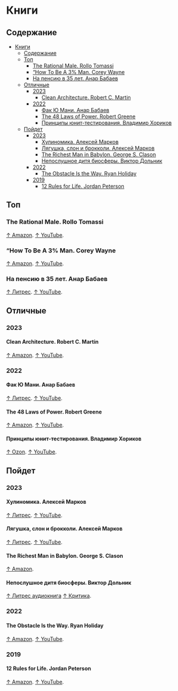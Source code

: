 # Книги

## Содержание

- [Книги](#книги)
  - [Содержание](#содержание)
  - [Топ](#топ)
    - [The Rational Male. Rollo Tomassi](#the-rational-male-rollo-tomassi)
    - [“How To Be A 3% Man. Corey Wayne](#how-to-be-a-3-man-corey-wayne)
    - [На пенсию в 35 лет. Анар Бабаев](#на-пенсию-в-35-лет-анар-бабаев)
  - [Отличные](#отличные)
    - [2023](#2023)
      - [Clean Architecture. Robert C. Martin](#clean-architecture-robert-c-martin)
    - [2022](#2022)
      - [Фак Ю Мани. Анар Бабаев](#фак-ю-мани-анар-бабаев)
      - [The 48 Laws of Power. Robert Greene](#the-48-laws-of-power-robert-greene)
      - [Принципы юнит-тестирования. Владимир Хориков](#принципы-юнит-тестирования-владимир-хориков)
  - [Пойдет](#пойдет)
    - [2023](#2023-1)
      - [Хулиномика. Алексей Марков](#хулиномика-алексей-марков)
      - [Лягушка, слон и брокколи. Алексей Марков](#лягушка-слон-и-брокколи-алексей-марков)
      - [The Richest Man in Babylon. George S. Clason](#the-richest-man-in-babylon-george-s-clason)
      - [Непослушное дитя биосферы. Виктор Дольник](#непослушное-дитя-биосферы-виктор-дольник)
    - [2022](#2022-1)
      - [The Obstacle Is the Way. Ryan Holiday](#the-obstacle-is-the-way-ryan-holiday)
    - [2019](#2019)
      - [12 Rules for Life. Jordan Peterson](#12-rules-for-life-jordan-peterson)

## Топ

### The Rational Male. Rollo Tomassi

[↑ Amazon](https://www.amazon.com/Rational-Male-Rollo-Tomassi/dp/1492777862). [↑ YouTube](https://www.youtube.com/@RolloTomassi).

### “How To Be A 3% Man. Corey Wayne

[↑ Amazon](https://www.amazon.com/Winning-Heart-Woman-Your-Dreams-ebook/dp/B004QOBAPK). [↑ YouTube](https://www.youtube.com/channel/UCQTAVxA4dNBCoPdHhX9nnoQ).

### На пенсию в 35 лет. Анар Бабаев

[↑ Литрес](https://www.litres.ru/book/babaykin/na-pensiu-v-35-let-55699732). [↑ YouTube](https://www.youtube.com/@pensiya35).

## Отличные

### 2023

#### Clean Architecture. Robert C. Martin

[↑ Amazon](https://www.amazon.com/Clean-Architecture-Craftsmans-Software-Structure/dp/0134494164). [↑ YouTube](https://www.youtube.com/results?search_query=robert+c+martin).

### 2022

#### Фак Ю Мани. Анар Бабаев

[↑ Литрес](https://www.litres.ru/book/babaykin/f-k-u-mani-kak-perestat-zaviset-ot-deneg-64927442/). [↑ YouTube](https://www.youtube.com/@pensiya35).

#### The 48 Laws of Power. Robert Greene

[↑ Amazon](https://www.amazon.com/48-Laws-Power-Robert-Greene/dp/0140280197). [↑ YouTube](https://www.youtube.com/@RobertGreeneOfficial).

#### Принципы юнит-тестирования. Владимир Хориков

[↑ Ozon](https://www.ozon.ru/product/printsipy-yunit-testirovaniya-horikov-vladimir-211424826). [↑ YouTube](https://www.youtube.com/results?search_query=Владимир+Хориков).

## Пойдет

### 2023

#### Хулиномика. Алексей Марков

[↑ Литрес](https://www.litres.ru/book/aleksey-markov-12132/hulinomika-huliganskaya-ekonomika-finansovye-rynki-dl-25578317). [↑ YouTube](https://www.youtube.com/@hoolinomics).

#### Лягушка, слон и брокколи. Алексей Марков

[↑ Литрес](https://www.litres.ru/book/aleksey-markov-12132333/lyagushka-slon-i-brokkoli-kak-zhit-i-kak-ne-nado-67223998/). [↑ YouTube](https://www.youtube.com/@hoolinomics).

#### The Richest Man in Babylon. George S. Clason

[↑ Amazon](https://www.amazon.com/Richest-Man-Babylon-George-Clason/dp/1505339111).

#### Непослушное дитя биосферы. Виктор Дольник

[↑ Литрес аудиокнига](https://www.litres.ru/audiobook/v-r-dolnik/neposlushnoe-ditya-biosfery-chast-1-23008874/) [↑ Критика](https://ru.wikipedia.org/wiki/Непослушное_дитя_биосферы#Критика_книги).

### 2022

#### The Obstacle Is the Way. Ryan Holiday

[↑ Amazon](https://www.amazon.com/Obstacle-Way-Timeless-Turning-Triumph/dp/1591846358). [↑ YouTube](https://www.youtube.com/@DailyStoic).

### 2019

#### 12 Rules for Life. Jordan Peterson

[↑ Amazon](https://www.amazon.com/12-Rules-Life-Antidote-Chaos/dp/0345816021). [↑ YouTube](https://www.youtube.com/@JordanBPeterson).

